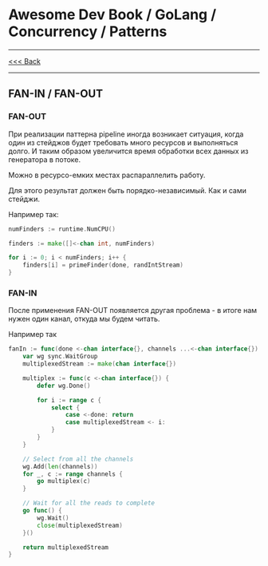 # Awesome Dev Book / GoLang / Concurrency / Patterns

---

[<<< Back](./PATTERNS.md)

---

## FAN-IN / FAN-OUT

### FAN-OUT

При реализации паттерна pipeline иногда возникает ситуация, когда один из стейджов будет требовать много ресурсов и выполняться долго. И таким
образом увеличится время обработки всех данных из генератора в потоке.

Можно в ресурсо-емких местах распараллелить работу.

Для этого результат должен быть порядко-независимый. Как и сами стейджи.

Например так:

```go
numFinders := runtime.NumCPU()

finders := make([]<-chan int, numFinders)

for i := 0; i < numFinders; i++ {
    finders[i] = primeFinder(done, randIntStream)
}
```

### FAN-IN

После применения FAN-OUT появляется другая проблема - в итоге нам нужен один канал, откуда мы будем читать.

Например так

```go
fanIn := func(done <-chan interface{}, channels ...<-chan interface{}) <-chan interface{} {
    var wg sync.WaitGroup
    multiplexedStream := make(chan interface{})

    multiplex := func(c <-chan interface{}) {
        defer wg.Done()

        for i := range c {
            select {
                case <-done: return
                case multiplexedStream <- i:
            }
        }
    }

    // Select from all the channels
    wg.Add(len(channels))
    for _, c := range channels {
        go multiplex(c)
    }

    // Wait for all the reads to complete
    go func() {
        wg.Wait()
        close(multiplexedStream)
    }()

    return multiplexedStream
}
```

